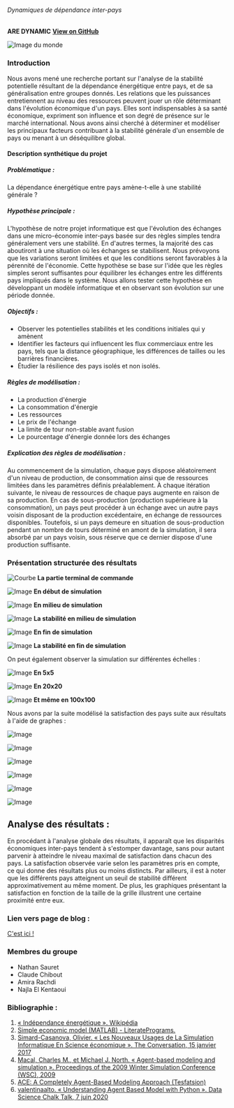 

###### Dynamiques de dépendance inter-pays
**ARE DYNAMIC**
[**View on GitHub**](https://github.com/NathanSauret/ARE_Dynamic_Nathan_Najla_Claude)

![Image du monde](https://ec.europa.eu/cefdigital/wiki/download/attachments/106235155/world-1264062_1920.jpg?version=1&amp;modificationDate=1561369833246&amp;api=v2)

### Introduction
Nous avons mené une recherche portant sur l'analyse de la stabilité potentielle résultant de la dépendance énergétique entre pays, et de sa généralisation entre groupes donnés. Les relations que les puissances entretiennent au niveau des ressources peuvent jouer un rôle déterminant dans l'évolution économique d'un pays. Elles sont indispensables à sa santé économique, expriment son influence et son degré de présence sur le marché international. Nous avons ainsi cherché à déterminer et modéliser les principaux facteurs contribuant à la stabilité générale d'un ensemble de pays ou menant à un déséquilibre global.

#### Description synthétique du projet

##### Problématique :
La dépendance énergétique entre pays amène-t-elle à une stabilité générale ?

##### Hypothèse principale :
L'hypothèse de notre projet informatique est que l'évolution des échanges dans une micro-économie inter-pays basée sur des règles simples tendra généralement vers une stabilité. En d'autres termes, la majorité des cas aboutiront à une situation où les échanges se stabilisent. Nous prévoyons que les variations seront limitées et que les conditions seront favorables à la pérennité de l'économie. Cette hypothèse se base sur l'idée que les règles simples seront suffisantes pour équilibrer les échanges entre les différents pays impliqués dans le système. Nous allons tester cette hypothèse en développant un modèle informatique et en observant son évolution sur une période donnée.

##### Objectifs :
- Observer les potentielles stabilités et les conditions initiales qui y amènent
- Identifier les facteurs qui influencent les flux commerciaux entre les pays, tels que la distance géographique, les différences de tailles ou les barrières financières.
- Étudier la résilience des pays isolés et non isolés.

##### Règles de modélisation :
- La production d'énergie
- La consommation d'énergie
- Les ressources
- Le prix de l'échange
- La limite de tour non-stable avant fusion
- Le pourcentage d'énergie donnée lors des échanges

##### **Explication des règles de modélisation :**
Au commencement de la simulation, chaque pays dispose aléatoirement d'un niveau de production, de consommation ainsi que de ressources limitées dans les paramètres définis préalablement. À chaque itération suivante, le niveau de ressources de chaque pays augmente en raison de sa production. En cas de sous-production (production supérieure à la consommation), un pays peut procéder à un échange avec un autre pays voisin disposant de la production excédentaire, en échange de ressources disponibles. Toutefois, si un pays demeure en situation de sous-production pendant un nombre de tours déterminé en amont de la simulation, il sera absorbé par un pays voisin, sous réserve que ce dernier dispose d'une production suffisante.

### Présentation structurée des résultats



![Courbe](https://media.discordapp.net/attachments/1071034292467159130/1096073386511323332/2023-04-13_16_01_50-NVIDIA_GeForce_Overlay_DT.jpg?width=1082&height=606)
**La partie terminal de commande**

![Image](https://media.discordapp.net/attachments/1071034292467159130/1096073551167098920/2023-04-13_16_02_07-NVIDIA_GeForce_Overlay_DT.jpg?width=735&height=606)
**En début de simulation**

![Image](https://media.discordapp.net/attachments/1071034292467159130/1096073600148197448/2023-04-13_16_03_08-NVIDIA_GeForce_Overlay_DT.jpg?width=730&height=606)
**En milieu de simulation**

![Image](https://media.discordapp.net/attachments/1071034292467159130/1096073665478672384/2023-04-13_16_03_16-NVIDIA_GeForce_Overlay_DT.jpg?width=730&height=606)
**La stabilité en milieu de simulation**

![Image](https://media.discordapp.net/attachments/1071034292467159130/1096074077380296724/2023-04-13_16_06_41-NVIDIA_GeForce_Overlay_DT.jpg?width=732&height=606)
**En fin de simulation**

![Image](https://media.discordapp.net/attachments/1071034292467159130/1096074153146208327/2023-04-13_16_06_49-NVIDIA_GeForce_Overlay_DT.jpg?width=731&height=606)
**La stabilité en fin de simulation**



On peut également observer la simulation sur différentes échelles : 

![Image](https://media.discordapp.net/attachments/1071034292467159130/1096074387792330822/2023-04-13_16_07_44-NVIDIA_GeForce_Overlay_DT.jpg?width=732&height=606)
**En 5x5**

![Image](https://media.discordapp.net/attachments/1071034292467159130/1096074423137747015/2023-04-13_16_08_02-NVIDIA_GeForce_Overlay_DT.jpg?width=733&height=606)
**En 20x20**

![Image](https://media.discordapp.net/attachments/1071034292467159130/1096075949226864671/2023-04-13_16_09_41-NVIDIA_GeForce_Overlay_DT.jpg?width=733&height=606)
**Et même en 100x100**



Nous avons par la suite modélisé la satisfaction des pays suite aux résultats à l'aide de graphes : 

![Image](https://media.discordapp.net/attachments/1071034292467159130/1096382371009409165/cons_ener.png?width=1203&height=606)


![Image](https://media.discordapp.net/attachments/1071034292467159130/1096382371252674590/cout_ener.png?width=1203&height=606)


![Image](https://media.discordapp.net/attachments/1071034292467159130/1096382371571433562/pourcent_max.png?width=1203&height=606)

![Image](https://media.discordapp.net/attachments/1071034292467159130/1096382371844075560/prod_ener.png?width=1203&height=606)


![Image](https://media.discordapp.net/attachments/1071034292467159130/1096382372368351262/taille_grille.png?width=1203&height=606)


![Image](https://media.discordapp.net/attachments/1071034292467159130/1096382372649382048/tour_nonstable.png?width=1203&height=606)


## Analyse des résultats : 
En procédant à l'analyse globale des résultats, il apparaît que les disparités économiques inter-pays tendent à s'estomper davantage, sans pour autant parvenir à atteindre le niveau maximal de satisfaction dans chacun des pays. La satisfaction observée varie selon les paramètres pris en compte, ce qui donne des résultats plus ou moins distincts. Par ailleurs, il est à noter que les différents pays atteignent un seuil de stabilité différent approximativement au même moment. De plus, les graphiques présentant la satisfaction en fonction de la taille de la grille illustrent une certaine proximité entre eux.
### Lien vers page de blog :
[C'est ici !](blog.md)

### Membres du groupe
- Nathan Sauret
- Claude Chibout
- Amira Rachdi
- Najla El Kentaoui

### Bibliographie :
1. [« Indépendance énergétique ». Wikipédia](https://fr.wikipedia.org/w/index.php?title=Ind%C3%A9pendance_%C3%A9nerg%C3%A9tique&oldid=200590596)
2. [Simple economic model (MATLAB) - LiteratePrograms. ](https://literateprograms.org/simple_economic_model__matlab_.html)
3. [Simard-Casanova, Olivier. « Les Nouveaux Usages de La Simulation Informatique En Science économique ». The Conversation, 15 janvier 2017](https://theconversationhttps://www.academia.edu/10676359/Agent_based_model_of_a_simple_economy.com/les-nouveaux-usages-de-la-simulation-informatique-en-science-economique-61536)
4. [Macal, Charles M., et Michael J. North. « Agent-based modeling and simulation ». Proceedings of the 2009 Winter Simulation Conference (WSC), 2009](https://www.researchgate.net/publication/216813135_Agent-based_modeling_and_simulation)
5. [ ACE: A Completely Agent-Based Modeling Approach (Tesfatsion)](http://www2.econ.iastate.edu/tesfatsi/ace.htm)
6. [valentinaalto. « Understanding Agent Based Model with Python ». Data Science Chalk Talk, 7 juin 2020](https://datasciencechalktalk.wordpress.com/2020/06/07/understanding-agent-based-model-with-python/)
